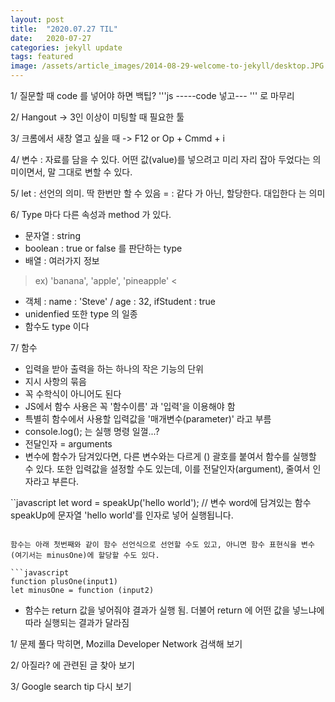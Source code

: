 ```yaml
---
layout: post
title:  "2020.07.27 TIL"
date:   2020-07-27
categories: jekyll update
tags: featured
image: /assets/article_images/2014-08-29-welcome-to-jekyll/desktop.JPG
---
```

1/ 질문할 때 code 를 넣어야 하면
백팁? '''js
-----code 넣고---
''' 로 마무리

2/ Hangout -> 3인 이상이 미팅할 때 필요한 툴

3/ 
크롬에서 새창 열고 싶을 때
-> F12 or Op + Cmmd + i

4/ 변수 : 자료를 담을 수 있다. 어떤 값(value)를 넣으려고 미리 자리 잡아 두었다는 의미이면서, 말 그대로 변할 수 있다.

5/ let : 선언의 의미. 딱 한번만 할 수 있음
= : 같다 가 아닌, 할당한다. 대입한다 는 의미

6/ Type 마다 다른 속성과 method 가 있다.

- 문자열 : string
- boolean : true or false 를 판단하는 type
- 배열 : 여러가지 정보
 
 > ex) 'banana', 'apple', 'pineapple' <
- 객체 : name : 'Steve' / age : 32, ifStudent : true
- unidenfied 또한 type 의 일종
- 함수도 type 이다

7/ 함수

- 입력을 받아 출력을 하는 하나의 작은 기능의 단위
- 지시 사항의 묶음
- 꼭 수학식이 아니어도 된다
- JS에서 함수 사용은 꼭 '함수이름' 과 '입력'을 이용해야 함
- 특별히 함수에서 사용할 입력값을 '매개변수(parameter)' 라고 부름
- console.log(); 는 실행 명령 일껄...?
- 전달인자 = arguments
- 변수에 함수가 담겨있다면, 다른 변수와는 다르게 () 괄호를 붙여서 함수를 실행할 수 있다. 또한 입력값을 설정할 수도 있는데, 이를 전달인자(argument), 줄여서 인자라고 부른다.

``javascript
let word = speakUp('hello world');
// 변수 word에 담겨있는 함수 speakUp에 문자열 'hello world'를 인자로 넣어 실행됩니다.
```

함수는 아래 첫번째와 같이 함수 선언식으로 선언할 수도 있고, 아니면 함수 표현식을 변수(여기서는 minusOne)에 할당할 수도 있다.

```javascript
function plusOne(input1) 
let minusOne = function (input2)
```

- 함수는 return 값을 넣어줘야 결과가 실행 됨. 더불어 return 에 어떤 값을 넣느냐에 따라 실행되는 결과가 달라짐

1/ 문제 풀다 막히면, Mozilla Developer Network 검색해 보기

2/ 아질라? 에 관련된 글 찾아 보기

3/ Google search tip 다시 보기